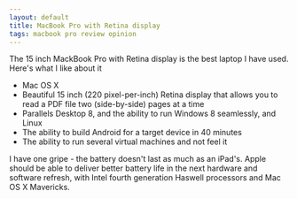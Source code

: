 ```yaml
---
layout: default
title: MacBook Pro with Retina display
tags: macbook pro review opinion
---
```


The 15 inch MackBook Pro with Retina display is the best laptop I have used. Here's what I like about it

* Mac OS X
* Beautiful 15 inch (220 pixel-per-inch) Retina display that allows you to read a PDF file two (side-by-side) pages at a time
* Parallels Desktop 8, and the ability to run Windows 8 seamlessly, and Linux
* The ability to build Android for a target device in 40 minutes
* The ability to run several virtual machines and not feel it

I have one gripe - the battery doesn't last as much as an iPad's. Apple should be able to deliver better battery life in the next hardware and software refresh, with Intel fourth generation Haswell processors and Mac OS X Mavericks.
